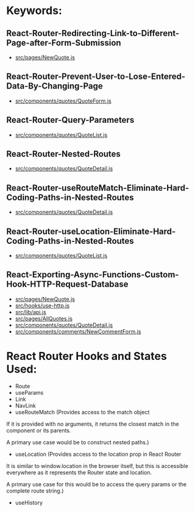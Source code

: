 # Keywords:
## React-Router-Redirecting-Link-to-Different-Page-after-Form-Submission
- [src/pages/NewQuote.js](https://github.com/codecygen/067-React-Router-Practice-Project/blob/main/src/pages/NewQuote.js)

## React-Router-Prevent-User-to-Lose-Entered-Data-By-Changing-Page 
- [src/components/quotes/QuoteForm.js](https://github.com/codecygen/067-React-Router-Practice-Project/blob/main/src/components/quotes/QuoteForm.js)

## React-Router-Query-Parameters
- [src/components/quotes/QuoteList.js](https://github.com/codecygen/067-React-Router-Practice-Project/blob/main/src/components/quotes/QuoteList.js)

## React-Router-Nested-Routes
- [src/components/quotes/QuoteDetail.js](https://github.com/codecygen/067-React-Router-Practice-Project/blob/main/src/pages/QuoteDetail.js)

## React-Router-useRouteMatch-Eliminate-Hard-Coding-Paths-in-Nested-Routes
- [src/components/quotes/QuoteDetail.js](https://github.com/codecygen/067-React-Router-Practice-Project/blob/main/src/pages/QuoteDetail.js)

## React-Router-useLocation-Eliminate-Hard-Coding-Paths-in-Nested-Routes
- [src/components/quotes/QuoteList.js](https://github.com/codecygen/067-React-Router-Practice-Project/blob/main/src/components/quotes/QuoteList.js)

## React-Exporting-Async-Functions-Custom-Hook-HTTP-Request-Database
- [src/pages/NewQuote.js](https://github.com/codecygen/067-React-Router-Practice-Project/blob/main/src/pages/NewQuote.js)
- [src/hooks/use-http.js](https://github.com/codecygen/067-React-Router-Practice-Project/blob/main/src/hooks/use-http.js)
- [src/lib/api.js](https://github.com/codecygen/067-React-Router-Practice-Project/blob/main/src/lib/api.js)
- [src/pages/AllQuotes.js](https://github.com/codecygen/067-React-Router-Practice-Project/blob/main/src/pages/AllQuotes.js)
- [src/components/quotes/QuoteDetail.js](https://github.com/codecygen/067-React-Router-Practice-Project/blob/main/src/pages/QuoteDetail.js)
- [src/components/comments/NewCommentForm.js](https://github.com/codecygen/067-React-Router-Practice-Project/blob/main/src/components/comments/NewCommentForm.js)

# React Router Hooks and States Used:
- Route
- useParams
- Link
- NavLink
- useRouteMatch
(Provides access to the match object

If it is provided with no arguments, it returns the closest match in the component or its parents.

A primary use case would be to construct nested paths.)
- useLocation
(Provides access to the location prop in React Router

It is similar to window.location in the browser itself, but this is accessible everywhere as it represents the Router state and location.

A primary use case for this would be to access the query params or the complete route string.)
- useHistory